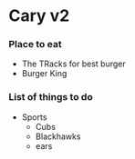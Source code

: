 # Cary v2

### Place to eat
- The TRacks for best burger
- Burger King

### List of things to do
- Sports
  - Cubs
  - Blackhawks
  - ears
